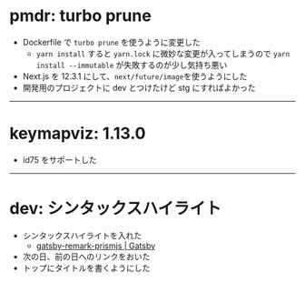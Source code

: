 # pmdr: turbo prune

- Dockerfile で `turbo prune` を使うように変更した
  - `yarn install` すると `yarn.lock` に微妙な変更が入ってしまうので
    `yarn install --immutable` が失敗するのが少し気持ち悪い
- Next.js を 12.3.1 にして、`next/future/image`を使うようにした
- 開発用のプロジェクトに dev とつけたけど stg にすればよかった

---

# keymapviz: 1.13.0

- id75 をサポートした

---

# dev: シンタックスハイライト

- シンタックスハイライトを入れた
  - [gatsby\-remark\-prismjs \| Gatsby](https://www.gatsbyjs.com/plugins/gatsby-remark-prismjs/)
- 次の日、前の日へのリンクをおいた
- トップにタイトルを書くようにした
